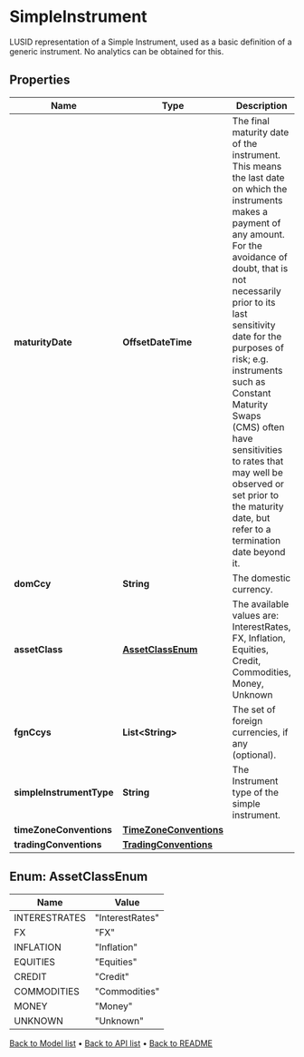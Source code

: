 

# SimpleInstrument

LUSID representation of a Simple Instrument, used as a basic definition of a generic instrument. No analytics can be obtained for this.

## Properties

| Name | Type | Description | Notes |
|------------ | ------------- | ------------- | -------------|
|**maturityDate** | **OffsetDateTime** | The final maturity date of the instrument. This means the last date on which the instruments makes a payment of any amount. For the avoidance of doubt, that is not necessarily prior to its last sensitivity date for the purposes of risk; e.g. instruments such as Constant Maturity Swaps (CMS) often have sensitivities to rates that may well be observed or set prior to the maturity date, but refer to a termination date beyond it. |  [optional] |
|**domCcy** | **String** | The domestic currency. |  |
|**assetClass** | [**AssetClassEnum**](#AssetClassEnum) | The available values are: InterestRates, FX, Inflation, Equities, Credit, Commodities, Money, Unknown |  |
|**fgnCcys** | **List&lt;String&gt;** | The set of foreign currencies, if any (optional). |  [optional] |
|**simpleInstrumentType** | **String** | The Instrument type of the simple instrument. |  |
|**timeZoneConventions** | [**TimeZoneConventions**](TimeZoneConventions.md) |  |  [optional] |
|**tradingConventions** | [**TradingConventions**](TradingConventions.md) |  |  [optional] |



## Enum: AssetClassEnum

| Name | Value |
|---- | -----|
| INTERESTRATES | &quot;InterestRates&quot; |
| FX | &quot;FX&quot; |
| INFLATION | &quot;Inflation&quot; |
| EQUITIES | &quot;Equities&quot; |
| CREDIT | &quot;Credit&quot; |
| COMMODITIES | &quot;Commodities&quot; |
| MONEY | &quot;Money&quot; |
| UNKNOWN | &quot;Unknown&quot; |



[Back to Model list](../README.md#documentation-for-models) &#8226; [Back to API list](../README.md#documentation-for-api-endpoints) &#8226; [Back to README](../README.md)


